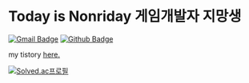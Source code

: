 

<h1> Today is Nonriday 게임개발자 지망생</h1>

[![Gmail Badge](https://img.shields.io/badge/-yelaekim@gmail.com-c14438?style=flat&logo=Gmail&logoColor=white&link=mailto:k.yelae95@gmail.com)](mailto:k.yelae95@gmail.com) [![Github Badge](https://img.shields.io/badge/-TodayNonri-grey?style=flat&logo=github&logoColor=white&link=https://github.com/TodayNonri/)](https://www.github.com/TodayNonri/) <p align='left'></p><p align='left'> my tistory <a href='https://nonris.tistory.com/ ' target=_blank><u>here</u>.</a></p>

[![Solved.ac프로필](http://mazassumnida.wtf/api/v2/generate_badge?boj=todaynonri)](https://solved.ac/todaynonri)
<br />
<!--
<h2> My tech stack 📚 </h2>
<img src="https://img.shields.io/badge/C++-00599C?style=flat&logo=cplusplus&logoColor=white"/>
-->

<br/>
